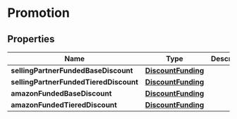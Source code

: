 # Promotion

## Properties
Name | Type | Description | Notes
------------ | ------------- | ------------- | -------------
**sellingPartnerFundedBaseDiscount** | [**DiscountFunding**](DiscountFunding.md) |  |  [optional]
**sellingPartnerFundedTieredDiscount** | [**DiscountFunding**](DiscountFunding.md) |  |  [optional]
**amazonFundedBaseDiscount** | [**DiscountFunding**](DiscountFunding.md) |  |  [optional]
**amazonFundedTieredDiscount** | [**DiscountFunding**](DiscountFunding.md) |  |  [optional]
